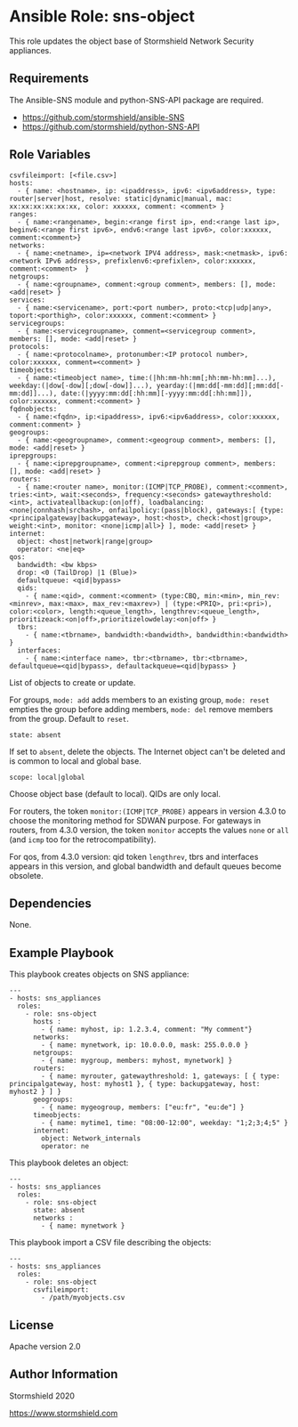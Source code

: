 Ansible Role: sns-object
=========

This role updates the object base of Stormshield Network Security appliances.

Requirements
------------

The Ansible-SNS module and python-SNS-API package are required.

- https://github.com/stormshield/ansible-SNS
- https://github.com/stormshield/python-SNS-API

Role Variables
--------------

    csvfileimport: [<file.csv>]
    hosts:
      - { name: <hostname>, ip: <ipaddress>, ipv6: <ipv6address>, type: router|server|host, resolve: static|dynamic|manual, mac: xx:xx:xx:xx:xx:xx, color: xxxxxx, comment: <comment> }
    ranges:
      - { name:<rangename>, begin:<range first ip>, end:<range last ip>, beginv6:<range first ipv6>, endv6:<range last ipv6>, color:xxxxxx, comment:<comment>}
    networks:
      - { name:<netname>, ip=<network IPV4 address>, mask:<netmask>, ipv6:<network IPv6 address>, prefixlenv6:<prefixlen>, color:xxxxxx, comment:<comment>  }
    netgroups:
      - { name:<groupname>, comment:<group comment>, members: [], mode: <add|reset> }
    services:
      - { name:<servicename>, port:<port number>, proto:<tcp|udp|any>, toport:<porthigh>, color:xxxxxx, comment:<comment> }
    servicegroups:
      - { name:<servicegroupname>, comment=<servicegroup comment>, members: [], mode: <add|reset> }
    protocols:
      - { name:<protocolname>, protonumber:<IP protocol number>, color:xxxxxx, comment=<comment> }
    timeobjects:
      - { name:<timeobject name>, time:(|hh:mm-hh:mm[;hh:mm-hh:mm]...), weekday:(|dow[-dow][;dow[-dow]]...), yearday:(|mm:dd[-mm:dd][;mm:dd[-mm:dd]]...), date:(|yyyy:mm:dd[:hh:mm][-yyyy:mm:dd[:hh:mm]]), color:xxxxxx, comment:<comment> }
    fqdnobjects:
      - { name:<fqdn>, ip:<ipaddress>, ipv6:<ipv6address>, color:xxxxxx, comment:comment> }
    geogroups:
      - { name:<geogroupname>, comment:<geogroup comment>, members: [], mode: <add|reset> }
    iprepgroups:
      - { name:<iprepgroupname>, comment:<iprepgroup comment>, members: [], mode: <add|reset> }
    routers:
      - { name:<router name>, monitor:(ICMP|TCP_PROBE), comment:<comment>, tries:<int>, wait:<seconds>, frequency:<seconds> gatewaythreshold:<int>, activateallbackup:(on|off), loadbalancing:<none|connhash|srchash>, onfailpolicy:(pass|block), gateways:[ {type:<principalgateway|backupgateway>, host:<host>, check:<host|group>, weight:<int>, monitor: <none|icmp|all>} ], mode: <add|reset> }
    internet:
      object: <host|network|range|group>
      operator: <ne|eq>
    qos:
      bandwidth: <bw kbps>
      drop: <0 (TailDrop) |1 (Blue)>
      defaultqueue: <qid|bypass>
      qids:
        - { name:<qid>, comment:<comment> (type:CBQ, min:<min>, min_rev:<minrev>, max:<max>, max_rev:<maxrev>) | (type:<PRIQ>, pri:<pri>), color:<color>, length:<queue_length>, lengthrev:<queue_length>, prioritizeack:<on|off>,prioritizelowdelay:<on|off> }
      tbrs:
        - { name:<tbrname>, bandwidth:<bandwidth>, bandwidthin:<bandwidth>  }
      interfaces:
        - { name:<interface name>, tbr:<tbrname>, tbr:<tbrname>, defaultqueue=<qid|bypass>, defaultackqueue=<qid|bypass> }

List of objects to create or update.

For groups, `mode: add` adds members to an existing group, `mode: reset` empties the group before adding members, `mode: del` remove members from the group. Default to `reset`.

    state: absent

If set to `absent`, delete the objects. The Internet object can't be deleted and is common to local and global base.

    scope: local|global

Choose object base (default to local). QIDs are only local.

For routers, the token `monitor:(ICMP|TCP_PROBE)` appears in version 4.3.0 to choose the monitoring method for SDWAN purpose.
For gateways in routers, from 4.3.0 version, the token `monitor` accepts the values `none` or `all` (and `icmp` too for the retrocompatibility).

For qos, from 4.3.0 version: qid token `lengthrev`, tbrs and interfaces appears in this version, and global bandwidth and default queues become obsolete.

Dependencies
------------

None.

Example Playbook
----------------

This playbook creates objects on SNS appliance:

    ---
    - hosts: sns_appliances
      roles:
        - role: sns-object
          hosts :
            - { name: myhost, ip: 1.2.3.4, comment: "My comment"}
          networks:
            - { name: mynetwork, ip: 10.0.0.0, mask: 255.0.0.0 }
          netgroups:
            - { name: mygroup, members: myhost, mynetwork] }
          routers:
            - { name: myrouter, gatewaythreshold: 1, gateways: [ { type: principalgateway, host: myhost1 }, { type: backupgateway, host: myhost2 } ] }
          geogroups:
            - { name: mygeogroup, members: ["eu:fr", "eu:de"] }
          timeobjects:
            - { name: mytime1, time: "08:00-12:00", weekday: "1;2;3;4;5" }
          internet:
            object: Network_internals
            operator: ne


This playbook deletes an object:

    ---
    - hosts: sns_appliances
      roles:
        - role: sns-object
          state: absent
          networks :
            - { name: mynetwork }

This playbook import a CSV file describing the objects:

    ---
    - hosts: sns_appliances
      roles:
        - role: sns-object
          csvfileimport:
            - /path/myobjects.csv

License
-------

Apache version 2.0

Author Information
------------------

Stormshield 2020

https://www.stormshield.com
